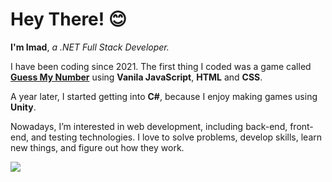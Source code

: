 # Hey There! 😊

**I'm Imad**, *a .NET Full Stack Developer.*

I have been coding since 2021. The first thing I coded was a game called **[Guess My Number](https://github.com/getimad/guess-my-number)** using **Vanila JavaScript**, **HTML** and **CSS**.

A year later, I started getting into **C#**, because I enjoy making games using **Unity**.

Nowadays, I’m interested in web development, including back-end, front-end, and testing technologies. I love to solve problems, develop skills, learn new things, and figure out how they work.

<!-- My top skills -->
<div>
  <picture>
    <img src="https://skillicons.dev/icons?i=dotnet,cs,react" />
  </picture>
</div>

